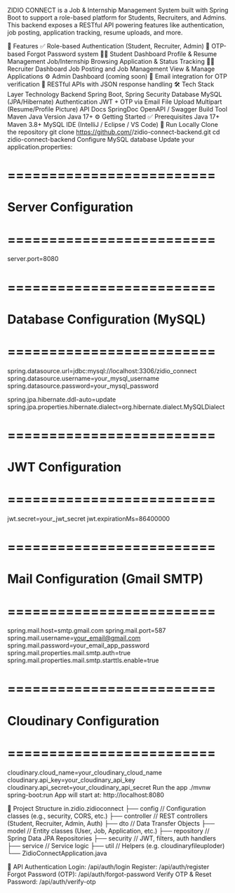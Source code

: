 ZIDIO CONNECT is a Job & Internship Management System built with Spring Boot to support a role-based platform for Students, Recruiters, and Admins. This backend exposes a RESTful API powering features like authentication, job posting, application tracking, resume uploads, and more.

📌 Features
✅ Role-based Authentication (Student, Recruiter, Admin)
🔐 OTP-based Forgot Password system
🧑‍🎓 Student Dashboard
Profile & Resume Management
Job/Internship Browsing
Application & Status Tracking
🧑‍💼 Recruiter Dashboard
Job Posting and Job Management
View & Manage Applications
⚙️ Admin Dashboard (coming soon)
📩 Email integration for OTP verification
🧾 RESTful APIs with JSON response handling
🛠️ Tech Stack
Layer	Technology
Backend	Spring Boot, Spring Security
Database	MySQL (JPA/Hibernate)
Authentication	JWT + OTP via Email
File Upload	Multipart (Resume/Profile Picture)
API Docs	SpringDoc OpenAPI / Swagger
Build Tool	Maven
Java Version	Java 17+
⚙️ Getting Started
✅ Prerequisites
Java 17+
Maven 3.8+
MySQL
IDE (IntelliJ / Eclipse / VS Code)
🚀 Run Locally
Clone the repository
git clone https://github.com/<your-username>/zidio-connect-backend.git
cd zidio-connect-backend
Configure MySQL database
Update your application.properties:

# =========================
# Server Configuration
# =========================
server.port=8080

# =========================
# Database Configuration (MySQL)
# =========================
spring.datasource.url=jdbc:mysql://localhost:3306/zidio_connect
spring.datasource.username=your_mysql_username
spring.datasource.password=your_mysql_password

spring.jpa.hibernate.ddl-auto=update
spring.jpa.properties.hibernate.dialect=org.hibernate.dialect.MySQLDialect

# =========================
# JWT Configuration
# =========================
jwt.secret=your_jwt_secret
jwt.expirationMs=86400000

# =========================
# Mail Configuration (Gmail SMTP)
# =========================
spring.mail.host=smtp.gmail.com
spring.mail.port=587
spring.mail.username=your_email@gmail.com
spring.mail.password=your_email_app_password
spring.mail.properties.mail.smtp.auth=true
spring.mail.properties.mail.smtp.starttls.enable=true

# =========================
# Cloudinary Configuration
# =========================
cloudinary.cloud_name=your_cloudinary_cloud_name
cloudinary.api_key=your_cloudinary_api_key
cloudinary.api_secret=your_cloudinary_api_secret
Run the app
./mvnw spring-boot:run
App will start at: http://localhost:8080

📁 Project Structure
in.zidio.zidioconnect
├── config         // Configuration classes (e.g., security, CORS, etc.)
├── controller     // REST controllers (Student, Recruiter, Admin, Auth)
├── dto            // Data Transfer Objects
├── model          // Entity classes (User, Job, Application, etc.)
├── repository     // Spring Data JPA Repositories
├── security       // JWT, filters, auth handlers
├── service        // Service logic
├── util           // Helpers (e.g. cloudinaryfileuploder)
└── ZidioConnectApplication.java

🔐 API Authentication
Login: /api/auth/login
Register: /api/auth/register
Forgot Password (OTP): /api/auth/forgot-password
Verify OTP & Reset Password: /api/auth/verify-otp
